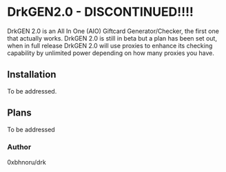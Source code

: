 # DrkGEN2.0 - DISCONTINUED!!!!
DrkGEN 2.0 is an All In One (AIO) Giftcard Generator/Checker, the first one that actually works. DrkGEN 2.0 is still in beta but a plan has been set out, when in full release DrkGEN 2.0 will use proxies to enhance its checking capability by unlimited power depending on how many proxies you have.

## Installation
To be addressed.

## Plans
To be addressed

### Author
0xbhnoru/drk

